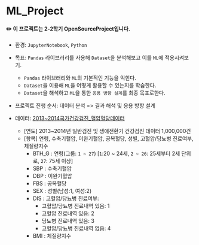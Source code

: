 ML_Project
===============

#### :pencil2: 이 프로젝트는 2-2학기 OpenSourceProject입니다.

 - 환경: `JupyterNotebook`, `Python`

 - 목표: `Pandas` 라이브러리를 사용해 `Dataset`을 분석해보고 이를 `ML`에 적용시켜보기.   
   - `Pandas` 라이브러리와 `ML`의 기본적인 기능을 익힌다.
   - `Dataset`을 이용해 `ML`을 어떻게 활용할 수 있는지를 학습한다.
   - `Dataset`을 해석하고 `ML`을 통한 `응용 방향 설계`를 최종 목표로한다.   
    
 - 프로젝트 진행 순서: 데이터 분석 => 결과 해석 및 응용 방향 설계    

 - 데이터: [2013~2014국가건강검진_혈압혈당데이터](https://nhiss.nhis.or.kr/bd/ab/bdabf003cv.do)
   - [연도] 2013~2014년 일반검진 및 생애전환기 건강검진 데이터 1,000,000건
   - [항목] 연령, 수축기혈압, 이완기혈압, 공복혈당, 성별, 고혈압/당뇨병 진료여부, 체질량지수
     - BTH_G : 연령(그룹: `1 ~ 27`) [`1`:20 ~ 24세, `2 ~ 26`: 25세부터 2세 단위로, `27`: 75세 이상]
     - SBP : 수축기혈압
     - DBP : 이완기혈압
     - FBS : 공복혈당
     - SEX : 성별(남성:1, 여성:2)
     - DIS : 고혈압/당뇨병 진료여부:   
       - 고혈압/당뇨병 진료내역 있음: 1   
       - 고혈압 진료내역 있음: 2   
       - 당뇨병 진료내역 있음: 3   
       - 고혈압/당뇨병 진료내역 없음: 4   
     - BMI : 체질량지수
